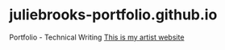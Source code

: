 # juliebrooks-portfolio.github.io
Portfolio - Technical Writing
[This is my artist website](https://www.aesthetic-emotion.com) 
